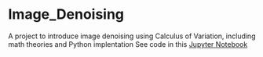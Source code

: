 # Image_Denoising
A project to introduce image denoising using Calculus of Variation, including math theories and Python implentation
See code in this [Jupyter Notebook](AMath-456-Project-Code-Jupyter-Notebook.ipynb)

